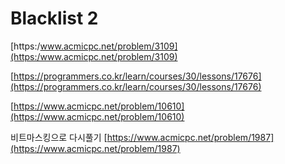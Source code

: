 # Blacklist 2
[https:/www.acmicpc.net/problem/3109](https:/www.acmicpc.net/problem/3109)

[https://programmers.co.kr/learn/courses/30/lessons/17676](https://programmers.co.kr/learn/courses/30/lessons/17676)

[https://www.acmicpc.net/problem/10610](https://www.acmicpc.net/problem/10610)


비트마스킹으로 다시풀기
[https://www.acmicpc.net/problem/1987](https://www.acmicpc.net/problem/1987)